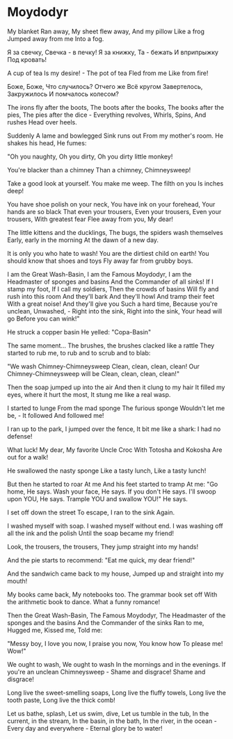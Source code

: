 Moydodyr
========

My blanket
Ran away,
My sheet flew away,
And my pillow
Like a frog
Jumped away from me
Into a fog.

Я за свечку,
Свечка - в печку!
Я за книжку,
Та - бежать
И вприпрыжку
Под кровать!

A cup of tea
Is my desire! -
The pot of tea
Fled from me
Like from fire!

Боже, Боже,
Что случилось?
Отчего же
Всё кругом
Завертелось,
Закружилось
И помчалось колесом?

The irons fly after the boots,
The boots after the books,
The books after the pies,
The pies after the dice -
Everything revolves,
Whirls,
Spins,
And rushes
Head over heels.

Suddenly
A lame and bowlegged
Sink runs out
From my mother's room.
He shakes his head,
He fumes:

"Oh you naughty,
Oh you dirty,
Oh you dirty little monkey!

You're blacker than a chimney
Than a chimney,
Chimneysweep!

Take a good look at yourself.
You make me weep.
The filth on you
Is inches deep!

You have shoe polish on your neck,
You have ink on your forehead,
Your hands are so black
That even your trousers,
Even your trousers,
Even your trousers,
With greatest fear
Flee away from you,
My dear!

The little kittens and the ducklings,
The bugs, the spiders wash themselves
Early, early in the morning
At the dawn of a new day.

It is only you who hate to wash!
You are the dirtiest child on earth!
You should know that shoes and toys
Fly away far from grubby boys.

I am the Great Wash-Basin,
I am the Famous Moydodyr,
I am the Headmaster of sponges and basins
And the Commander of all sinks!
If I stamp my foot,
If I call my soldiers,
Then the crowds of basins
Will fly and rush into this room
And they'll bark
And they'll howl
And tramp their feet
With a great noise!
And they'll give you
Such a hard time,
Because you're unclean,
Unwashed, -
Right into the sink,
Right into the sink,
Your head will go
Before you can wink!"

He struck a copper basin
He yelled: "Copa-Basin"

The same moment...
The brushes, the brushes clacked like a rattle
They started to rub me, to rub and to scrub and to blab:

"We wash Chimney-Chimneysweep
Clean, clean, clean, clean!
Our Chimney-Chimneysweep will be
Clean, clean, clean, clean!"

Then the soap jumped up into the air
And then it clung to my hair
It filled my eyes, where it hurt the most,
It stung me like a real wasp.

I started to lunge
From the mad sponge
The furious sponge
Wouldn't let me be, -
It followed
And followed me!

I ran up to the park,
I jumped over the fence,
It bit me like a shark:
I had no defense!

What luck!
My dear,
My favorite
Uncle Croc
With Totosha and Kokosha
Are out for a walk!

He swallowed the nasty sponge
Like a tasty lunch,
Like a tasty lunch!

But then he started to roar
At me
And his feet started to tramp
At me:
"Go home,
He says.
Wash your face,
He says.
If you don't
He says.
I'll swoop upon YOU,
He says.
Trample YOU and swallow YOU!"
He says.

I set off down the street
To escape,
I ran to the sink
Again.

I washed myself with soap.
I washed myself without end.
I was washing off all the ink and the polish
Until the soap became my friend!

Look, the trousers, the trousers,
They jump straight into my hands!

And the pie starts to recommend:
"Eat me quick, my dear friend!"

And the sandwich came back to my house,
Jumped up and straight into my mouth!

My books came back,
My notebooks too.
The grammar book set off
With the arithmetic book to dance.
What a funny romance!

Then the Great Wash-Basin,
The Famous Moydodyr,
The Headmaster of the sponges and the basins
And the Commander of the sinks
Ran to me,
Hugged me,
Kissed me,
Told me:

"Messy boy,
I love you now,
I praise you now,
You know how
To please me! Wow!"

We ought to wash,
We ought to wash
In the mornings and in the evenings.
If you're an unclean Chimneysweep -
Shame and disgrace!
Shame and disgrace!

Long live the sweet-smelling soaps,
Long live the fluffy towels,
Long live the tooth paste,
Long live the thick comb!

Let us bathe, splash,
Let us swim, dive,
Let us tumble in the tub,
In the current, in the stream,
In the basin, in the bath,
In the river, in the ocean -
Every day and everywhere -
Eternal glory be to water!